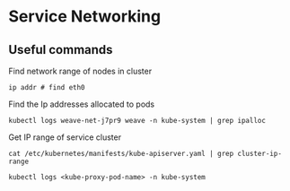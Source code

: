 # Service Networking

## Useful commands
Find network range of nodes in cluster
```
ip addr # find eth0
```
Find the Ip addresses allocated to pods
```
kubectl logs weave-net-j7pr9 weave -n kube-system | grep ipalloc
```
Get IP range of service cluster
```
cat /etc/kubernetes/manifests/kube-apiserver.yaml | grep cluster-ip-range
```

```
kubectl logs <kube-proxy-pod-name> -n kube-system
```